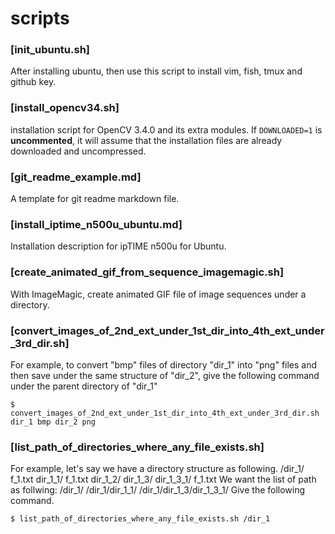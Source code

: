 # scripts

### [init_ubuntu.sh]
After installing ubuntu, then use this script to install vim, fish, tmux and github key.

### [install_opencv34.sh]
installation script for OpenCV 3.4.0 and its extra modules.
If ```DOWNLOADED=1``` is **uncommented**, it will assume that the installation files are already downloaded and uncompressed.

### [git_readme_example.md]
A template for git readme markdown file.

### [install_iptime_n500u_ubuntu.md]
Installation description for ipTIME n500u for Ubuntu.

### [create_animated_gif_from_sequence_imagemagic.sh]
With ImageMagic, create animated GIF file of image sequences under a directory. 

### [convert_images_of_2nd_ext_under_1st_dir_into_4th_ext_under_3rd_dir.sh]
For example, to convert "bmp" files of directory "dir_1" into "png" files and then save under the same structure of "dir_2", give the following command under the parent directory of "dir_1"
```
$ convert_images_of_2nd_ext_under_1st_dir_into_4th_ext_under_3rd_dir.sh dir_1 bmp dir_2 png
```

### [list_path_of_directories_where_any_file_exists.sh]
For example, let's say we have a directory structure as following.
/dir_1/
  f_1.txt
  dir_1_1/
    f_1.txt
  dir_1_2/
  dir_1_3/
    dir_1_3_1/
      f_1.txt
We want the list of path as follwing:
/dir_1/
/dir_1/dir_1_1/
/dir_1/dir_1_3/dir_1_3_1/
Give the following command.
```
$ list_path_of_directories_where_any_file_exists.sh /dir_1
```
